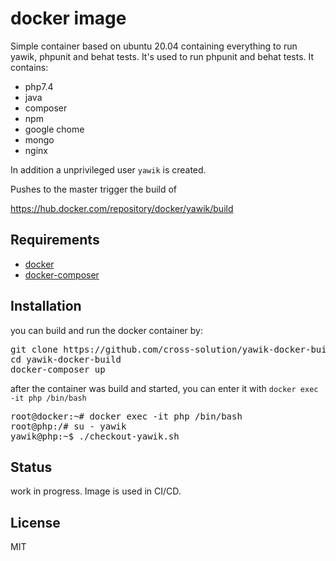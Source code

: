 docker image
============

Simple container based on ubuntu 20.04 containing everything to run yawik,
phpunit and behat tests. It's used to run phpunit and behat tests. It contains:

- php7.4
- java
- composer
- npm
- google chome
- mongo
- nginx

In addition a unprivileged user `yawik` is created. 

Pushes to the master trigger the build of

https://hub.docker.com/repository/docker/yawik/build

Requirements
------------

- [docker](https://docs.docker.com/get-docker/)
- [docker-composer](https://docs.docker.com/compose/)

Installation
------------

you can build and run the docker container by:

<pre>
git clone https://github.com/cross-solution/yawik-docker-builf
cd yawik-docker-build
docker-composer up
</pre>

after the container was build and started, you can enter it with `docker exec -it php
/bin/bash`

<pre>
root@docker:~# docker exec -it php /bin/bash
root@php:/# su - yawik
yawik@php:~$ ./checkout-yawik.sh
</pre>



Status
------

work in progress. Image is used in CI/CD.

License
-------

MIT
